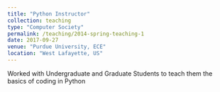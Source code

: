 ```yaml
---
title: "Python Instructor"
collection: teaching
type: "Computer Society"
permalink: /teaching/2014-spring-teaching-1
date: 2017-09-27
venue: "Purdue University, ECE"
location: "West Lafayette, US"
---
```


Worked with Undergraduate and Graduate Students to teach them the basics of coding in Python
